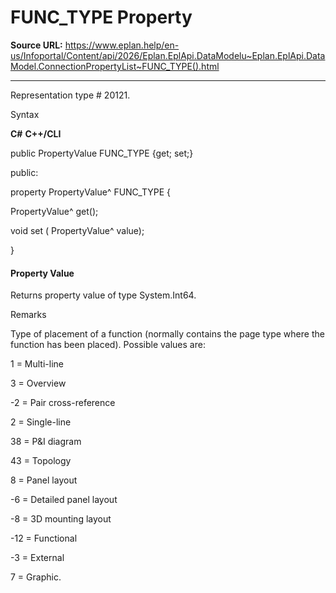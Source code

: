 # FUNC_TYPE Property

**Source URL:** https://www.eplan.help/en-us/Infoportal/Content/api/2026/Eplan.EplApi.DataModelu~Eplan.EplApi.DataModel.ConnectionPropertyList~FUNC_TYPE().html

---

Representation type # 20121.

Syntax

**C#**
**C++/CLI**


public PropertyValue FUNC_TYPE {get; set;}

public:

property PropertyValue^ FUNC_TYPE {

   PropertyValue^ get();

   void set (    PropertyValue^ value);

}


#### Property Value

Returns property value of type System.Int64.

Remarks

Type of placement of a function (normally contains the page type where the function has been placed). Possible values are:

1 = Multi-line

3 = Overview

-2 = Pair cross-reference

2 = Single-line

38 = P&I diagram

43 = Topology

8 = Panel layout

-6 = Detailed panel layout

-8 = 3D mounting layout

-12 = Functional

-3 = External

7 = Graphic.
